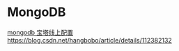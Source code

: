 # MongoDB

[mongodb 宝塔线上配置](<https://segmentfault.com/a/1190000040037436>)
https://blog.csdn.net/hangbobo/article/details/112382132